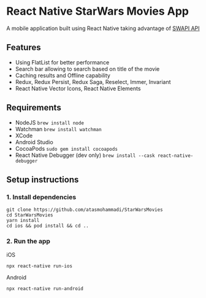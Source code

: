 # React Native StarWars Movies App

A mobile application built using React Native taking advantage of [SWAPI API](https://swapi.dev/)

## Features

- Using FlatList for better performance
- Search bar allowing to search based on title of the movie
- Caching results and Offline capability
- Redux, Redux Persist, Redux Saga, Reselect, Immer, Invariant
- React Native Vector Icons, React Native Elements

## Requirements

- NodeJS `brew install node`
- Watchman `brew install watchman`
- XCode
- Android Studio
- CocoaPods `sudo gem install cocoapods`
- React Native Debugger (dev only) `brew install --cask react-native-debugger`

## Setup instructions

### 1. Install dependencies

```
git clone https://github.com/atasmohammadi/StarWarsMovies
cd StarWarsMovies
yarn install
cd ios && pod install && cd ..
```

### 2. Run the app

iOS
```
npx react-native run-ios
```

Android
```
npx react-native run-android
```
